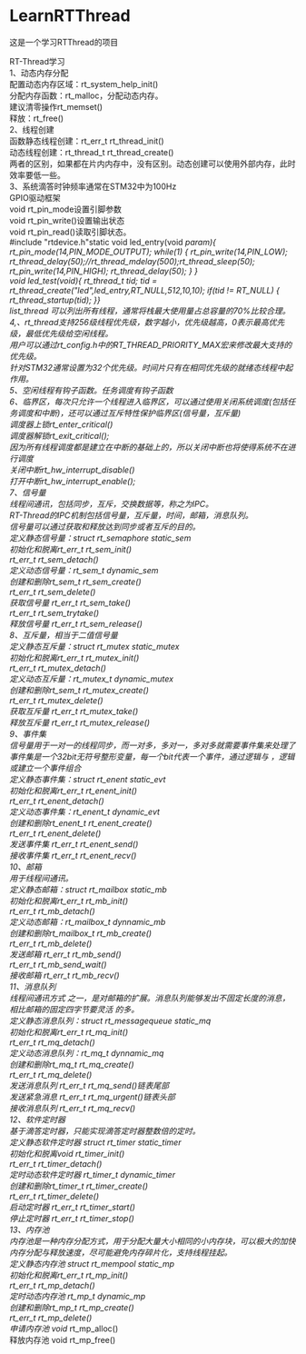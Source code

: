 # LearnRTThread
这是一个学习RTThread的项目

RT-Thread学习   
1、动态内存分配   
配置动态内存区域：rt_system_help_init()   
分配内存函数：rt_malloc，分配动态内存。   
建议清零操作rt_memset()   
释放：rt_free()   
2、线程创建   
函数静态线程创建：rt_err_t rt_thread_init()   
动态线程创建：rt_thread_t rt_thread_create()   
两者的区别，如果都在片内内存中，没有区别。动态创建可以使用外部内存，此时效率要低一些。   
3、系统滴答时钟频率通常在STM32中为100Hz   
GPIO驱动框架   
void rt_pin_mode设置引脚参数   
void rt_pin_write()设置输出状态   
void rt_pin_read()读取引脚状态。   
#include "rtdevice.h"static void led_entry(void *param){ rt_pin_mode(14,PIN_MODE_OUTPUT); while(1) { rt_pin_write(14,PIN_LOW);    rt_thread_delay(50);//rt_thread_mdelay(500);rt_thread_sleep(50); rt_pin_write(14,PIN_HIGH); rt_thread_delay(50); } }   
void led_test(void){ rt_thread_t tid; tid = rt_thread_create("led",led_entry,RT_NULL,512,10,10); if(tid != RT_NULL) { rt_thread_startup(tid); }}   
list_thread 可以列出所有线程，通常将栈最大使用量占总容量的70%比较合理。   
4,、rt_thread支持256级线程优先级，数字越小，优先级越高，0表示最高优先级，最低优先级给空闲线程。   
用户可以通过rt_config.h中的RT_THREAD_PRIORITY_MAX宏来修改最大支持的优先级。   
针对STM32通常设置为32个优先级。时间片只有在相同优先级的就绪态线程中起作用。   
5、空闲线程有钩子函数。任务调度有钩子函数   
6、临界区，每次只允许一个线程进入临界区，可以通过使用关闭系统调度(包括任务调度和中断)，还可以通过互斥特性保护临界区(信号量，互斥量)   
调度器上锁rt_enter_critical()   
调度器解锁rt_exit_critical();   
因为所有线程调度都是建立在中断的基础上的，所以关闭中断也将使得系统不在进行调度   
关闭中断rt_hw_interrupt_disable()   
打开中断rt_hw_interrupt_enable();   
7、信号量   
线程间通讯，包括同步，互斥，交换数据等，称之为IPC。   
RT-Thread的IPC机制包括信号量，互斥量，时间，邮箱，消息队列。   
信号量可以通过获取和释放达到同步或者互斥的目的。   
定义静态信号量：struct rt_semaphore static_sem   
  初始化和脱离rt_err_t rt_sem_init()   
                       rt_err_t rt_sem_detach()   
定义动态信号量：rt_sem_t dynamic_sem   
  创建和删除rt_sem_t rt_sem_create()   
                    rt_err_t rt_sem_delete()   
获取信号量 rt_err_t rt_sem_take()   
                   rt_err_t rt_sem_trytake()   
释放信号量 rt_err_t rt_sem_release()   
8、互斥量，相当于二值信号量   
定义静态互斥量：struct rt_mutex static_mutex   
  初始化和脱离rt_err_t rt_mutex_init()   
                       rt_err_t rt_mutex_detach()   
定义动态互斥量：rt_mutex_t dynamic_mutex   
  创建和删除rt_sem_t rt_mutex_create()   
                    rt_err_t rt_mutex_delete()   
获取互斥量 rt_err_t rt_mutex_take()   
释放互斥量 rt_err_t rt_mutex_release()   
9、事件集   
信号量用于一对一的线程同步，而一对多，多对一，多对多就需要事件集来处理了   
事件集是一个32bit无符号整形变量，每一个bit代表一个事件，通过逻辑与 ，逻辑或建立一个事件组合   
定义静态事件集：struct rt_enent static_evt   
  初始化和脱离rt_err_t rt_enent_init()   
                       rt_err_t rt_enent_detach()   
定义动态事件集：rt_enent_t dynamic_evt   
  创建和删除rt_enent_t rt_enent_create()   
                    rt_err_t rt_enent_delete()   
发送事件集 rt_err_t rt_enent_send()   
接收事件集 rt_err_t rt_enent_recv()   
10、邮箱   
用于线程间通讯。   
定义静态邮箱：struct rt_mailbox static_mb   
  初始化和脱离rt_err_t rt_mb_init()   
                       rt_err_t rt_mb_detach()   
定义动态邮箱：rt_mailbox_t dynnamic_mb   
  创建和删除rt_mailbox_t rt_mb_create()   
                    rt_err_t rt_mb_delete()    
发送邮箱 rt_err_t rt_mb_send()   
                rt_err_t rt_mb_send_wait()   
接收邮箱 rt_err_t rt_mb_recv()   
11、消息队列   
线程间通讯方式 之一，是对邮箱的扩展。消息队列能够发出不固定长度的消息，相比邮箱的固定四字节要灵活 的多。    
定义静态消息队列：struct rt_messagequeue static_mq   
  初始化和脱离rt_err_t rt_mq_init()   
                       rt_err_t rt_mq_detach()   
定义动态消息队列：rt_mq_t dynnamic_mq   
  创建和删除rt_mq_t rt_mq_create()   
                     rt_err_t rt_mq_delete()   
发送消息队列 rt_err_t rt_mq_send()链表尾部   
发送紧急消息 rt_err_t rt_mq_urgent()链表头部   
接收消息队列 rt_err_t rt_mq_recv()   
12、软件定时器   
基于滴答定时器，只能实现滴答定时器整数倍的定时。   
定义静态软件定时器 struct rt_timer static_timer   
  初始化和脱离void rt_timer_init()   
                       rt_err_t rt_timer_detach()   
定时动态软件定时器 rt_timer_t dynamic_timer   
  创建和删除rt_timer_t rt_timer_create()   
                     rt_err_t rt_timer_delete()   
启动定时器 rt_err_t rt_timer_start()   
停止定时器 rt_err_t rt_timer_stop()   
13、内存池   
内存池是一种内存分配方式，用于分配大量大小相同的小内存块，可以极大的加快内存分配与释放速度，尽可能避免内存碎片化，支持线程挂起。   
定义静态内存池 struct rt_mempool static_mp   
  初始化和脱离rt_err_t rt_mp_init()   
                       rt_err_t rt_mp_detach()   
定时动态内存池 rt_mp_t dynamic_mp   
  创建和删除rt_mp_t rt_mp_create()   
                     rt_err_t rt_mp_delete()   
申请内存池 void* rt_mp_alloc()   
释放内存池 void rt_mp_free()   
